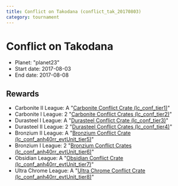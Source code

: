 ```yaml
---
title: Conflict on Takodana (conflict_tak_20170803)
category: tournament
---
```

# Conflict on Takodana

  * Planet: "planet23"
  * Start date: 2017-08-03
  * End date: 2017-08-08

## Rewards

  * Carbonite II League: A "[Carbonite Conflict Crate (lc_conf_tier1)](lc_conf_tier1.html)"
  * Carbonite I League: 2 "[Carbonite Conflict Crates (lc_conf_tier2)](lc_conf_tier2.html)"
  * Durasteel I League: A "[Durasteel Conflict Crate (lc_conf_tier3)](lc_conf_tier3.html)"
  * Durasteel II League: 2 "[Durasteel Conflict Crates (lc_conf_tier4)](lc_conf_tier4.html)"
  * Bronzium II League: A "[Bronzium Conflict Crate (lc_conf_anh40rr_evtUnit_tier5)](lc_conf_anh40rr_evtUnit_tier5.html)"
  * Bronzium I League: 2 "[Bronzium Conflict Crates (lc_conf_anh40rr_evtUnit_tier6)](lc_conf_anh40rr_evtUnit_tier6.html)"
  * Obsidian League: A "[Obsidian Conflict Crate (lc_conf_anh40rr_evtUnit_tier7)](lc_conf_anh40rr_evtUnit_tier7.html)"
  * Ultra Chrome League: A "[Ultra Chrome Conflict Crate (lc_conf_anh40rr_evtUnit_tier8)](lc_conf_anh40rr_evtUnit_tier8.html)"
